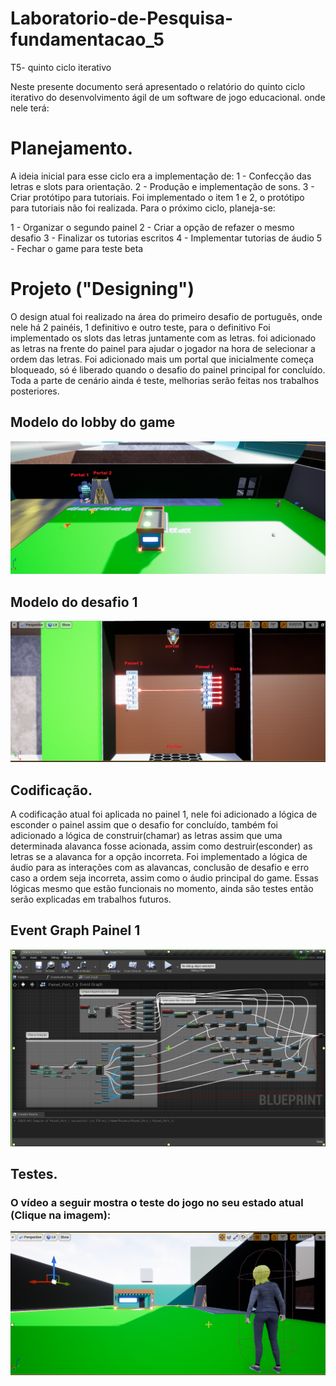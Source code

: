 # Laboratorio-de-Pesquisa-fundamentacao_5
T5- quinto ciclo iterativo

Neste presente documento será apresentado o relatório do quinto ciclo iterativo do desenvolvimento ágil de um software de jogo educacional.
onde nele terá:
# Planejamento.
A ideia inicial para esse ciclo era a implementação de:
1 - Confecção das letras e slots para orientação.
2 - Produção e implementação de sons.
3 - Criar protótipo para tutoriais.
Foi implementado o item 1 e 2, o protótipo para tutoriais não foi realizada. Para o próximo ciclo, planeja-se:

1 - Organizar o segundo painel
2 - Criar a opção de refazer o mesmo desafio
3 - Finalizar os tutorias escritos
4 - Implementar tutorias de áudio
5 - Fechar o game para teste beta

# Projeto ("Designing")
O design atual foi realizado na área do primeiro desafio de português, onde nele há 2 painéis,  1 definitivo e outro teste, para o definitivo 
Foi implementado os slots das letras juntamente com as letras.
foi adicionado as letras na frente do painel para ajudar o jogador na hora de selecionar a ordem das letras.
Foi adicionado mais um portal que inicialmente começa bloqueado, só é liberado quando o desafio do painel principal for concluído.
Toda a parte de cenário ainda é teste, melhorias serão feitas nos trabalhos posteriores.

## Modelo do lobby do game
![lobby](https://github.com/Laffaiety/Laboratorio-de-Pesquisa-fundamentacao_5/blob/main/LOBBY.png)

## Modelo do desafio 1
![lobby](https://github.com/Laffaiety/Laboratorio-de-Pesquisa-fundamentacao_5/blob/main/desafio%201.png)

## Codificação.

A codificação atual foi aplicada no painel 1, nele foi adicionado a lógica de esconder o painel assim que o desafio for concluído,
também foi adicionado a lógica de construir(chamar) as letras assim que uma determinada alavanca fosse acionada, assim como destruir(esconder) as letras se a alavanca for a opção incorreta.
Foi implementado a lógica de áudio para as interações com as alavancas, conclusão de desafio e erro caso a ordem seja incorreta, assim como o áudio principal do game.
Essas lógicas mesmo que estão funcionais no momento, ainda são testes então serão explicadas em trabalhos futuros.

## Event Graph Painel 1
![script](https://github.com/Laffaiety/Laboratorio-de-Pesquisa-fundamentacao_5/blob/main/painel%20log.png)

## Testes. 

### O vídeo a seguir mostra o teste do jogo no seu estado atual (Clique na imagem):
[![Vídeo de teste_0.4](https://github.com/Laffaiety/Laboratorio-de-Pesquisa-fundamentacao_5/blob/main/miniatura.png)](https://youtu.be/31WPOwCBi5w "Vídeo de Teste_0.5")
